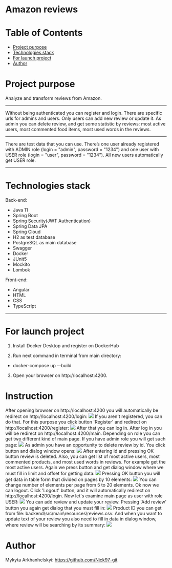 # Amazon reviews
# Table of Contents
* [Project purpose](#purpose)
* [Technologies stack](#stack)
* [For launch project](#for-launch)
* [Author](#author)

# <a name="purpose"></a>Project purpose
Analyze and transform reviews from Amazon.
<hr>
Without being authenticated you can register and login. There are specific urls for admins and users.
Only users can add new review or update it.
As admin you can delete review, and get some statistic by reviews: most active users, most commented food items, most used words in the reviews.
<hr>
There are test data that you can use.
There’s one user already registered with ADMIN role (login = "admin", password = "1234") and
one user with USER role (login = "user", password = "1234"). All new users automatically get USER role.
<hr>

# <a name="stack"></a>Technologies stack
Back-end:
* Java 11
* Spring Boot
* Spring Security(JWT Authentication)
* Spring Data JPA
* Spring Cloud
* H2 as test database
* PostgreSQL as main database
* Swagger
* Docker
* JUnit5
* Mockito 
* Lombok

Front-end:
* Angular
* HTML
* CSS
* TypeScript
<hr>

# <a name="for-launch"></a>For launch project

1. Install Docker Desktop and register on DockerHub

2. Run next command in terminal from main directory: 
* docker-compose up --build

3. Open your browser on http://localhost:4200.   

# <a name="instruction"></a>Instruction
After opening browser on http://localhost:4200 you will automatically be redirect on http://localhost:4200/login:
![](images/login-page.png)
If you aren't registered, you can do that. For this purpose you click button 'Register' and redirect on http://localhost:4200/register: 
![](images/registration-page.png)
After that you can log in. After log in you will be redirect on http://localhost:4200/main. Depending on role you can get two different kind of main page. If you have admin role you will get such page: 
![](images/main-admin-page.png) 
As admin you have an opportunity to delete review by id. You click button and dialog window opens: 
![](images/delete-review-dialog.png) 
After entering id and pressing OK button review is deleted. Also, you can get list of most active users, most commented products, and most used words in reviews. For example get the most active users. Again we press button and get dialog window where we must fill in limit and offset for getting data:
![](images/params-dialog.png)
Pressing OK button you will get data in table form that divided on pages by 10 elements: 
![](images/table.png)
You can change number of elements per page from 5 to 20 elements. Ok now we can logout. Click 'Logout' button, and it will automatically redirect on http://localhost:4200/login. Now let's examine main page as user with role USER:
![](images/main-user-page.png)
You can add review and update your review. Pressing 'Add review' button you again get dialog that you must fill in: 
![](images/add-review-dialog.png)
Product ID you can get from file: backend\src\main\resources\reviews.csv.
And when you want to update text of your review you also need to fill in data in dialog window, where review will be searching by its summary:
![](images/update-review-dialog.png)   
  
# <a name="author"></a>Author

Mykyta Arkhanhelskyi: https://github.com/Nick97-git
